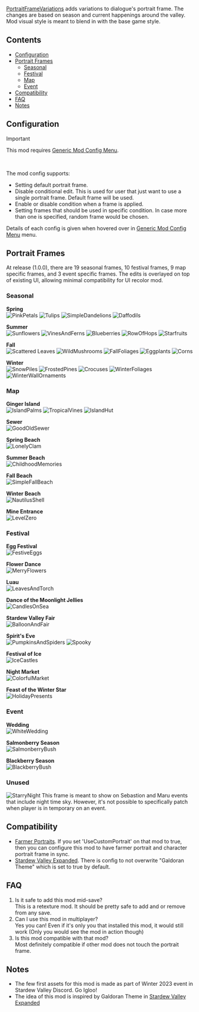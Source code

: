 [PortraitFrameVariations](https://www.nexusmods.com/stardewvalley/mods/6899) adds variations to dialogue's portrait frame. The changes are based on season and current happenings around the valley. Mod visual style is meant to blend in with the base game style.

## Contents

* [Configuration](#configuration)
* [Portrait Frames](#portrait_frames)
  * [Seasonal](#seasonal)
  * [Festival](#festival)
  * [Map](#map)
  * [Event](#event)
* [Compatibility](#compatibility)
* [FAQ](#faq)
* [Notes](#notes)

## Configuration
> [!IMPORTANT]
> This mod requires [Generic Mod Config Menu](https://www.nexusmods.com/stardewvalley/mods/5098).
<br>

The mod config supports:

- Setting default portrait frame.
- Disable conditional edit. This is used for user that just want to use a single portrait frame. Default frame will be used.
- Enable or disable condition when a frame is applied.
- Setting frames that should be used in specific condition. In case more than one is specified, random frame would be chosen.

Details of each config is given when hovered over in [Generic Mod Config Menu](https://www.nexusmods.com/stardewvalley/mods/5098) menu.

## Portrait Frames

At release (1.0.0), there are 19 seasonal frames, 10 festival frames, 9 map specific frames, and 3 event specific frames. The edits is overlayed on top of existing UI, allowing minimal compatibility for UI recolor mod.

### Seasonal

<b>Spring</b><br>
![PinkPetals](Documentation/PortraitFrames/PinkPetals.png)
![Tulips](Documentation/PortraitFrames/Tulips.png)
![SimpleDandelions](Documentation/PortraitFrames/SimpleDandelions.png)
![Daffodils](Documentation/PortraitFrames/Daffodils.png)

<b>Summer</b><br>
![Sunflowers](Documentation/PortraitFrames/Sunflowers.png)
![VinesAndFerns](Documentation/PortraitFrames/VinesAndFerns.png)
![Blueberries](Documentation/PortraitFrames/Blueberries.png)
![RowOfHops](Documentation/PortraitFrames/RowOfHops.png)
![Starfruits](Documentation/PortraitFrames/Starfruits.png)

<b>Fall</b><br>
![Scattered Leaves](Documentation/PortraitFrames/ScatteredLeaves.png)
![WildMushrooms](Documentation/PortraitFrames/WildMushrooms.png)
![FallFoliages](Documentation/PortraitFrames/FallFoliages.png)
![Eggplants](Documentation/PortraitFrames/Eggplants.png)
![Corns](Documentation/PortraitFrames/Corns.png)

<b>Winter</b><br>
![SnowPiles](Documentation/PortraitFrames/SnowPiles.png)
![FrostedPines](Documentation/PortraitFrames/FrostedPines.png)
![Crocuses](Documentation/PortraitFrames/Crocuses.png)
![WinterFoliages](Documentation/PortraitFrames/WinterFoliages.png)
![WinterWallOrnaments](Documentation/PortraitFrames/WinterWallOrnaments.png)

### Map

<b>Ginger Island</b><br>
![IslandPalms](Documentation/PortraitFrames/IslandPalms.png)
![TropicalVines](Documentation/PortraitFrames/TropicalVines.png)
![IslandHut](Documentation/PortraitFrames/IslandHut.png)

<b>Sewer</b><br>
![GoodOldSewer](Documentation/PortraitFrames/GoodOldSewer.png)

<b>Spring Beach</b><br>
![LonelyClam](Documentation/PortraitFrames/LonelyClam.png)

<b>Summer Beach</b><br>
![ChildhoodMemories](Documentation/PortraitFrames/ChildhoodMemories.png)

<b>Fall Beach</b><br>
![SimpleFallBeach](Documentation/PortraitFrames/SimpleFallBeach.png)

<b>Winter Beach</b><br>
![NautilusShell](Documentation/PortraitFrames/NautilusShell.png)

<b>Mine Entrance</b><br>
![LevelZero](Documentation/PortraitFrames/LevelZero.png)

### Festival

<b>Egg Festival</b><br>
![FestiveEggs](Documentation/PortraitFrames/FestiveEggs.png)

<b>Flower Dance</b><br>
![MerryFlowers](Documentation/PortraitFrames/MerryFlowers.png)

<b>Luau</b><br>
![LeavesAndTorch](Documentation/PortraitFrames/LeavesAndTorch.png)

<b>Dance of the Moonlight Jellies</b><br>
![CandlesOnSea](Documentation/PortraitFrames/CandlesOnSea.png)

<b>Stardew Valley Fair</b><br>
![BalloonAndFair](Documentation/PortraitFrames/BalloonAndFair.png)

<b>Spirit's Eve</b> <br>
![PumpkinsAndSpiders](Documentation/PortraitFrames/PumpkinsAndSpiders.png)
![Spooky](Documentation/PortraitFrames/Spooky.png)

<b>Festival of Ice</b> <br>
![IceCastles](Documentation/PortraitFrames/IceCastles.png)

<b>Night Market</b> <br>
![ColorfulMarket](Documentation/PortraitFrames/ColorfulMarket.png)

<b>Feast of the Winter Star</b> <br>
![HolidayPresents](Documentation/PortraitFrames/HolidayPresents.png)

### Event

<b>Wedding</b><br>
![WhiteWedding](Documentation/PortraitFrames/WhiteWedding.png)

<b>Salmonberry Season</b><br>
![SalmonberryBush](Documentation/PortraitFrames/SalmonberryBush.png)

<b>Blackberry Season</b><br>
![BlackberryBush](Documentation/PortraitFrames/BlackberryBush.png)

### Unused

![StarryNight](Documentation/PortraitFrames/StarryNight.png)
This frame is meant to show on Sebastion and Maru events that include night time sky. However, it's not possible to specifically patch when player is in temporary on an event.

## Compatibility
- [Farmer Portraits](https://www.nexusmods.com/stardewvalley/mods/11398). If you set 'UseCustomPortrait' on that mod to true, then you can configure this mod to have farmer portrait and character portrait frame in sync.
- [Stardew Valley Expanded](https://www.nexusmods.com/stardewvalley/mods/3753). There is config to not overwrite "Galdoran Theme" which is set to true by default.

## FAQ

1. Is it safe to add this mod mid-save? <br>
This is a retexture mod. It should be pretty safe to add and or remove from any save.
2. Can I use this mod in multiplayer? <br>
Yes you can! Even if it's only you that installed this mod, it would still work (Only you would see the mod in action though)
3. Is this mod compatible with that mod? <br>
Most definitely compatible if other mod does not touch the portrait frame.

## Notes
- The few first assets for this mod is made as part of Winter 2023 event in Stardew Valley Discord. Go Igloo!
- The idea of this mod is inspired by Galdoran Theme in [Stardew Valley Expanded](https://www.nexusmods.com/stardewvalley/mods/3753)
